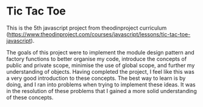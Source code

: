 # Tic Tac Toe

This is the 5th javascript project from theodinproject curriculum (https://www.theodinproject.com/courses/javascript/lessons/tic-tac-toe-javascript). 

The goals of this project were to implement the module design pattern and factory functions to better organise my code, introduce the concepts of public and private scope, minimise the use of global scope, and further my understanding of objects. Having completed the project, I feel like this was a very good introduction to these concepts. The best way to learn is by doing, and I ran into problems when trying to implement these ideas. It was in the resolution of these problems that I gained a more solid understanding of these concepts.
